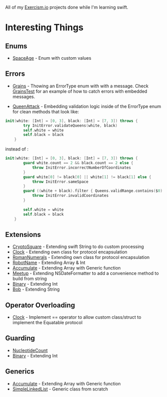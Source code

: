 All of my [Exercism.io](http://exercisim.io) projects done while I'm learning swift.

# Interesting Things

## Enums

* [SpaceAge](swift/space-age/Sources/SpaceAge.swift) - Enum with custom values

## Errors

* [Grains](swift/grains/Sources/Grains.swift) - Thowing an ErrorType enum with with a message.  Check [GrainsTest](swift/grains/Source/Grains.swift) for an example of how to catch errors with embedded messages.

* [QueenAttack](swift/queen-attack/Sources/QueenAttack.swift) - Embedding validation logic inside of the ErrorType enum for clean methods that look like:
```swift
init(white: [Int] = [0, 3], black: [Int] = [7, 3]) throws {
        try InitError.validateQueens(white, black)
        self.white = white
        self.black = black
    }
```
instead of :
```swift
init(white: [Int] = [0, 3], black: [Int] = [7, 3]) throws {
        guard white.count == 2 && black.count == 2 else {
            throw InitError.incorrectNumberOfCoordinates
        }
        guard white[0] != black[0] || white[1] != black[1] else {
            throw InitError.sameSpace
        }
        guard ((white + black).filter { Queens.validRange.contains($0) }).count == 4 else {
            throw InitError.invalidCoordinates
        }
        
        self.white = white
        self.black = black
    }
```

## Extensions

* [CryptoSquare](swift/crypto-square/Sources/CryptoSquare.swift) - Extending swift String to do custom processing
* [Clock](swift/clock/Sources/Clock.swift) - Extending own class for protocol encapsulation
* [RomanNumerals](swift/roman-numerals/Sources/RomanNumerals.swift) - Extending own class for protocol encapsulation
* [RobotName](swift/robot-name/Sources/RobotName.swift) - Extending Array & Int
* [Accumulate](swift/accumulate/Sources/Accumulate.swift) - Extending Array with Generic function
* [Meetup](swift/accumulate/Sources/Meetup.swift) - Extending NSDateFormatter to add a convenience method to build from string
* [Binary](swift/binary/Sources/Binary.swift) - Extending Int
* [Bob](swift/bob/Sources/Bob.swift) - Extending String

## Operator Overloading

* [Clock](swift/clock/Sources/Clock.swift) - Implement == operator to allow custom class/struct to implement the Equatable protocol

## Guarding

* [NucleotideCount](swift/nucleotide-count/Sources/NucleotideCount.swift)
* [Binary](swift/binary/Sources/Binary.swift) - Extending Int


## Generics

* [Accumulate](swift/accumulate/Sources/Accumulate.swift) - Extending Array with Generic function
* [SimpleLinkedList](swift/simple-linked-list/Sources/SimpleLinkedList.swift) - Generic class from scratch
